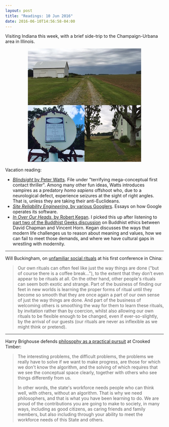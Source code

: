 ```yaml
---
layout: post
title: "Readings: 10 Jun 2016"
date: 2016-06-10T14:56:58-04:00
---
```


Visiting Indiana this week, with a brief side-trip to the Champaign-Urbana area in Illinois.

<div align="center">
<img src="img/2016/06/indiana.jpg" alt="Scenes from Indiana"/>
</div>

Vacation reading:

- [_Blindsight_ by Peter Watts](https://www.goodreads.com/book/show/48484.Blindsight). File under "terrifying mega-conceptual first contact thriller". Among many other fun ideas, Watts introduces vampires as a predatory _homo sapiens_ offshoot who, due to a neurological defect, experience seizures at the sight of right angles. That is, unless they are taking their anti-Euclideans.
- [_Site Reliability Engineering_, by various Googlers](https://www.goodreads.com/book/show/27968891-site-reliability-engineering). Essays on how Google operates its software.
- [_In Over Our Heads_, by Robert Kegan](https://www.goodreads.com/book/show/905156.In_Over_Our_Heads). I picked this up after listening to [part two of the Buddhist Geeks discussion](http://www.buddhistgeeks.com/2016/05/western-buddhism-dead/) on Buddhist ethics between David Chapman and Vincent Horn. Kegan discusses the ways that modern life challenges us to reason about meaning and values, how we can fail to meet those demands, and where we have cultural gaps in wrestling with modernity.

----

Will Buckingham, on [unfamiliar social rituals](http://waywardphilosophy.com/rituals-and-changes/) at his first conference in China:

> Our own rituals can often feel like just the way things are done ("but of course there is a coffee break..."), to the extent that they don’t even appear to be rituals at all. On the other hand, other people's rituals can seem both exotic and strange. Part of the business of finding our feet in new worlds is learning the proper forms of ritual until they become so smooth that they are once again a part of our own sense of just the way things are done. And part of the business of welcoming others is smoothing the way for them to learn these rituals, by invitation rather than by coercion, whilst also allowing our own rituals to be flexible enough to be changed, even if ever-so-slightly, by the arrival of our guests (our rituals are never as inflexible as we might think or pretend).

----

Harry Brighouse defends [philosophy as a practical pursuit](http://crookedtimber.org/2016/06/02/why-majoring-in-philosophy-is-less-risky-than-you-might-have-thought/) at Crooked Timber:

> The interesting problems, the difficult problems, the problems we really have to solve if we want to make progress, are those for which we don't know the algorithm, and the solving of which requires that we see the conceptual space clearly, together with others who see things differently from us.
>
> In other words, the state's workforce needs people who can think well, with others, without an algorithm. That is why we need philosophers, and that is what you have been learning to do. We are proud of the contributions you are going to make to society, in many ways, including as good citizens, as caring friends and family members, but also including through your ability to meet the workforce needs of this State and others.
